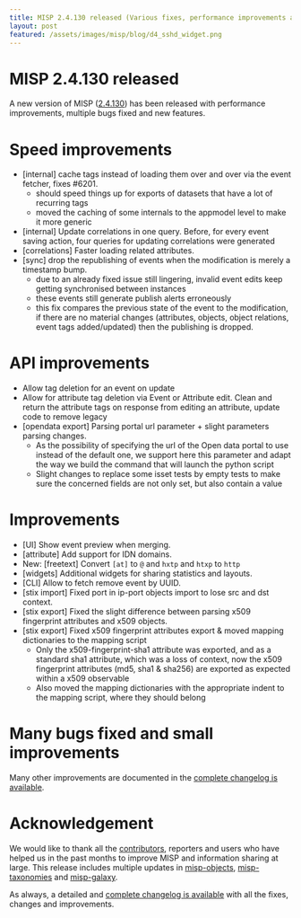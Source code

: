 ```yaml
---
title: MISP 2.4.130 released (Various fixes, performance improvements and new features)
layout: post
featured: /assets/images/misp/blog/d4_sshd_widget.png
---
```


# MISP 2.4.130 released

A new version of MISP ([2.4.130](https://github.com/MISP/MISP/tree/v2.4.130)) has been released with performance improvements, multiple bugs fixed and new features.

# Speed improvements

- [internal] cache tags instead of loading them over and over via the
  event fetcher, fixes #6201.
  - should speed things up for exports of datasets that have a lot of recurring tags
  - moved the caching of some internals to the appmodel level to make it more generic
- [internal] Update correlations in one query.
  Before, for every event saving action, four queries for updating correlations were generated
- [correlations] Faster loading related attributes.
- [sync] drop the republishing of events when the modification is merely
  a timestamp bump.
  - due to an already fixed issue still lingering, invalid event edits keep getting synchronised between instances
  - these events still generate publish alerts erroneously
  - this fix compares the previous state of the event to the modification, if there are no material changes (attributes, objects, object relations, event tags added/updated) then the publishing is dropped.

# API improvements

- Allow tag deletion for an event on update
- Allow for attribute tag deletion via Event or Attribute edit. Clean and return the attribute tags on response from editing an attribute, update code to remove legacy
- [opendata export] Parsing portal url parameter + slight parameters
  parsing changes.
  - As the possibility of specifying the url of the
    Open data portal to use instead of the default
    one, we support here this parameter and adapt
    the way we build the command that will launch
    the python script
  - Slight changes to replace some isset tests by
    empty tests to make sure the concerned fields
    are not only set, but also contain a value

# Improvements

- [UI] Show event preview when merging.
- [attribute] Add support for IDN domains.
- New: [freetext] Convert `[at]` to `@` and `hxtp` and `htxp` to `http`
- [widgets] Additional widgets for sharing statistics and layouts.
- [CLI] Allow to fetch remove event by UUID.
- [stix import] Fixed port in ip-port objects import to lose src and dst
  context.
- [stix export] Fixed the slight difference between parsing x509
  fingerprint attributes and x509 objects.
- [stix export] Fixed x509 fingerprint attributes export & moved mapping
  dictionaries to the mapping script
  - Only the x509-fingerprint-sha1 attribute was
    exported, and as a standard sha1 attribute,
    which was a loss of context, now the x509
    fingerprint attributes (md5, sha1 & sha256) are
    exported as expected within a x509 observable
  - Also moved the mapping dictionaries with the
    appropriate indent to the mapping script, where
    they should belong

# Many bugs fixed and small improvements

Many other improvements are documented in the [complete changelog is available](https://www.misp-project.org/Changelog.txt).

# Acknowledgement

We would like to thank all the [contributors](https://www.misp-project.org/contributors), reporters and users who have helped us in the past months to improve MISP and information sharing at large. This release includes multiple updates in [misp-objects](https://www.misp-project.org/objects.html), [misp-taxonomies](https://www.misp-project.org/taxonomies.html) and [misp-galaxy](https://www.misp-project.org/galaxy.html).

As always, a detailed and [complete changelog is available](https://www.misp-project.org/Changelog.txt) with all the fixes, changes and improvements.


